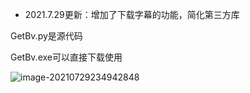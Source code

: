 - 2021.7.29更新：增加了下载字幕的功能，简化第三方库

GetBv.py是源代码

GetBv.exe可以直接下载使用

![image-20210729234942848](image/image-20210729234942848.png)

